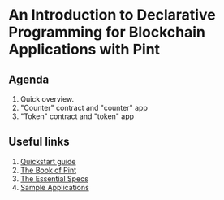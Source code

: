 # An Introduction to Declarative Programming for Blockchain Applications with Pint

## Agenda

1. Quick overview.
1. "Counter" contract and "counter" app
1. "Token" contract and "token" app

## Useful links

1. [Quickstart guide](https://essential-contributions.github.io/essential-integration/index.html)
1. [The Book of Pint](https://essential-contributions.github.io/pint/book/)
1. [The Essential Specs](https://essential-contributions.github.io/specs/specs/index.html?ref=blog.essential.builders)
1. [Sample Applications](https://github.com/essential-contributions/essential-integration/tree/main/apps)
